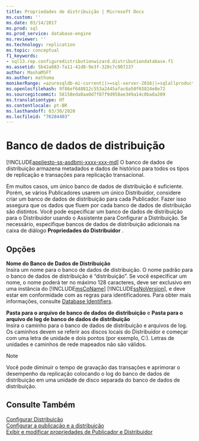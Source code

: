 ```yaml
---
title: Propriedades de distribuição | Microsoft Docs
ms.custom: ''
ms.date: 03/14/2017
ms.prod: sql
ms.prod_service: database-engine
ms.reviewer: ''
ms.technology: replication
ms.topic: conceptual
f1_keywords:
- sql13.rep.configuredistributionwizard.distributiondatabase.f1
ms.assetid: 5b42a083-7a11-41d8-9e3f-320c7c907237
author: MashaMSFT
ms.author: mathoma
monikerRange: =azuresqldb-mi-current||>=sql-server-2016||=sqlallproducts-allversions
ms.openlocfilehash: 9f86ef648812c553a2445afac6a50f03824e8e72
ms.sourcegitcommit: 58158eda0aa0d7f87f9d958ae349a14c0ba8a209
ms.translationtype: HT
ms.contentlocale: pt-BR
ms.lasthandoff: 03/30/2020
ms.locfileid: "76284403"
---
```

# <a name="distribution-database"></a>Banco de dados de distribuição
[!INCLUDE[appliesto-ss-asdbmi-xxxx-xxx-md](../../includes/appliesto-ss-asdbmi-xxxx-xxx-md.md)]
  O banco de dados de distribuição armazena metadados e dados de histórico para todos os tipos de replicação e transações para replicação transacional.  
  
 Em muitos casos, um único banco de dados de distribuição é suficiente. Porém, se vários Publicadores usarem um único Distribuidor, considere criar um banco de dados de distribuição para cada Publicador. Fazer isso assegura que os dados que fluem por cada banco de dados de distribuição são distintos. Você pode especificar um banco de dados de distribuição para o Distribuidor usando o Assistente para Configurar a Distribuição. Se necessário, especifique bancos de dados de distribuição adicionais na caixa de diálogo **Propriedades do Distribuidor** .  
  
## <a name="options"></a>Opções  
 **Nome do Banco de Dados de Distribuição**  
 Insira um nome para o banco de dados de distribuição. O nome padrão para o banco de dados de distribuição é “distribuição”. Se você especificar um nome, o nome poderá ter no máximo 128 caracteres, deve ser exclusivo em uma instância do [!INCLUDE[msCoName](../../includes/msconame-md.md)] [!INCLUDE[ssNoVersion](../../includes/ssnoversion-md.md)], e deve estar em conformidade com as regras para identificadores. Para obter mais informações, consulte [Database Identifiers](../../relational-databases/databases/database-identifiers.md).  
  
 **Pasta para o arquivo de banco de dados de distribuição** e **Pasta para o arquivo de log de banco de dados de distribuição**  
 Insira o caminho para o banco de dados de distribuição e arquivos de log. Os caminhos devem se referir aos discos locais do Distribuidor e começar com uma letra de unidade e dois pontos (por exemplo, C:). Letras de unidades e caminhos de rede mapeados não são válidos.  
  
> [!NOTE]  
>  Você pode diminuir o tempo de gravação das transações e aprimorar o desempenho da replicação colocando o log do banco de dados de distribuição em uma unidade de disco separada do banco de dados de distribuição.  
  
## <a name="see-also"></a>Consulte Também  
 [Configurar Distribuição](../../relational-databases/replication/configure-distribution.md)   
 [Configurar a publicação e a distribuição](../../relational-databases/replication/configure-publishing-and-distribution.md)   
 [Exibir e modificar propriedades de Publicador e Distribuidor](../../relational-databases/replication/view-and-modify-distributor-and-publisher-properties.md)  
  
  
